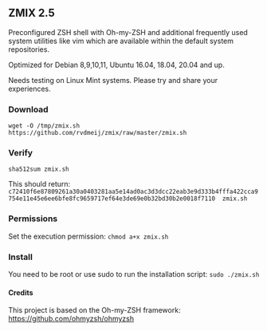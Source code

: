 ## ZMIX 2.5
Preconfigured ZSH shell with Oh-my-ZSH and additional frequently used system utilities like vim which are available 
within the default system repositories.

Optimized for Debian 8,9,10,11, Ubuntu 16.04, 18.04, 20.04 and up. 

Needs testing on Linux Mint systems. Please try and share your experiences.

### Download
```wget -O /tmp/zmix.sh https://github.com/rvdmeij/zmix/raw/master/zmix.sh```

### Verify
```sha512sum zmix.sh```

This should return:
```c72410f6e87809261a30a0403281aa5e14ad0ac3d3dcc22eab3e9d333b4fffa422cca9754e11e45e6ee6bfe8fc9659717ef64e3de69e0b32bd30b2e0018f7110  zmix.sh```

### Permissions
Set the execution permission:
``chmod a+x zmix.sh``

### Install
You need to be root or use sudo to run the installation script:
``sudo ./zmix.sh``

#### Credits 
This project is based on the Oh-my-ZSH framework: https://github.com/ohmyzsh/ohmyzsh
